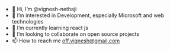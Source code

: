 - 👋 Hi, I’m @vignesh-nethaji
- 👀 I’m interested in Development, especially Microsoft and web technologies
- 🌱 I’m currently learning react js
- 💞️ I’m looking to collaborate on open source projects
- 📫 How to reach me off.vignesh@gmail.com

<!---
vignesh-nethaji/vignesh-nethaji is a ✨ special ✨ repository because its `README.md` (this file) appears on your GitHub profile.
You can click the Preview link to take a look at your changes.
--->
